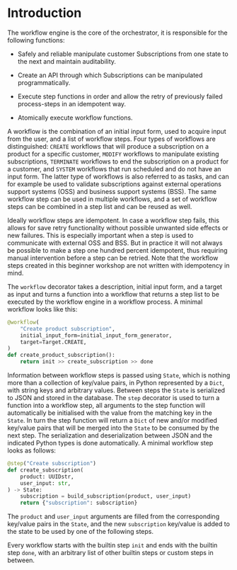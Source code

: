 # Introduction

The workflow engine is the core of the orchestrator, it is responsible for the
following functions:

* Safely and reliable manipulate customer Subscriptions from one state to the
  next and maintain auditability.

* Create an API through which Subscriptions can be manipulated programmatically.

* Execute step functions in order and allow the retry of previously failed
  process-steps in an idempotent way.

* Atomically execute workflow functions.

A workflow is the combination of an initial input form, used to acquire input
from the user, and a list of workflow steps. Four types of workflows are
distinguished: `CREATE` workflows that will produce a subscription on a product
for a specific customer, `MODIFY` workflows to manipulate existing
subscriptions, `TERMINATE` workflows to end the subscription on a product for a
customer, and `SYSTEM` workflows that run scheduled and do not have an input
form. The latter type of workflows is also referred to as tasks, and can for
example be used to validate subscriptions against external operations 
support systems (OSS) and business support systems (BSS). The
same workflow step can be used in multiple workflows, and a set of workflow
steps can be combined in a step list and can be reused as well.  

Ideally workflow steps are idempotent. In case a workflow step fails, this
allows for save retry functionality without possible unwanted side effects or
new failures. This is especially important when a step is used to communicate
with external OSS and BSS. But in practice it will not always be possible to
make a step one hundred percent idempotent, thus requiring manual intervention
before a step can be retried. Note that the workflow steps created in this
beginner workshop are not written with idempotency in mind. 

The `workflow` decorator takes a description, initial input form, and a target
as input and turns a function into a workflow that returns a step list to be
executed by the workflow engine in a workflow process. A minimal workflow looks
like this:

```python
@workflow(
    "Create product subscription",
    initial_input_form=initial_input_form_generator,
    target=Target.CREATE,
)
def create_product_subscription():
    return init >> create_subscription >> done
```

Information between workflow steps is passed using `State`, which is nothing
more than a collection of key/value pairs, in Python represented by a `Dict`,
with string keys and arbitrary values. Between steps the `State` is serialized
to JSON and stored in the database. The `step` decorator is used to turn a
function into a workflow step, all arguments to the step function will
automatically be initialised with the value from the matching key in the
`State`. In turn the step function will return a `Dict` of new and/or modified
key/value pairs that will be merged into the `State` to be consumed by the next
step. The serialization and deserialization between JSON and the indicated
Python types is done automatically. A minimal workflow step looks as follows:

```python
@step("Create subscription")
def create_subscription(
    product: UUIDstr,
    user_input: str,
) -> State:
    subscription = build_subscription(product, user_input)
    return {"subscription": subscription}
```

The `product` and `user_input` arguments are filled from the corresponding
key/value pairs in the `State`, and the new `subscription` key/value is added
to the state to be used by one of the following steps.

Every workflow starts with the builtin step `init` and ends with the builtin
step `done`, with an arbitrary list of other builtin steps or custom steps in
between. 
